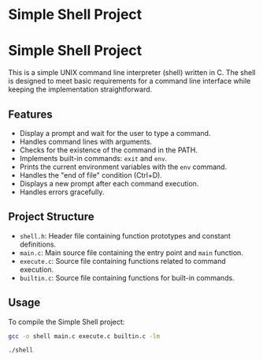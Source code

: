 # Simple Shell Project

# Simple Shell Project

This is a simple UNIX command line interpreter (shell) written in C. The shell is designed to meet basic requirements for a command line interface while keeping the implementation straightforward.

## Features

- Display a prompt and wait for the user to type a command.
- Handles command lines with arguments.
- Checks for the existence of the command in the PATH.
- Implements built-in commands: `exit` and `env`.
- Prints the current environment variables with the `env` command.
- Handles the "end of file" condition (Ctrl+D).
- Displays a new prompt after each command execution.
- Handles errors gracefully.

## Project Structure

- `shell.h`: Header file containing function prototypes and constant definitions.
- `main.c`: Main source file containing the entry point and `main` function.
- `execute.c`: Source file containing functions related to command execution.
- `builtin.c`: Source file containing functions for built-in commands.

## Usage

To compile the Simple Shell project:

```bash
gcc -o shell main.c execute.c builtin.c -lm

./shell
